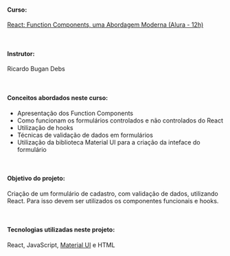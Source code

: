 #### Curso:
[React: Function Components, uma Abordagem Moderna (Alura - 12h)](https://cursos.alura.com.br/course/react-function-components-uma-abordagem-moderna)

&nbsp; 

#### Instrutor:
Ricardo Bugan Debs

&nbsp; 

#### Conceitos abordados neste curso:
- Apresentação dos Function Components
- Como funcionam os formulários controlados e não controlados do React
- Utilização de hooks  
- Técnicas de validação de dados em formulários
- Utilização da biblioteca Material UI para a criação da inteface do formulário

&nbsp; 

#### Objetivo do projeto:
Criação de um formulário de cadastro, com validação de dados, utilizando React. Para isso devem ser utilizados os componentes funcionais e hooks.

&nbsp;

#### Tecnologias utilizadas neste projeto: 
React, JavaScript, [Material UI](https://mui.com/) e HTML